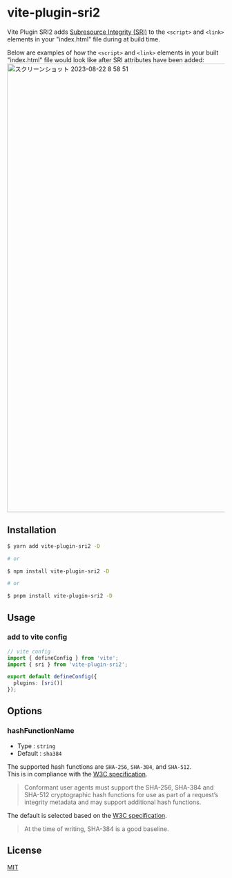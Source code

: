 # vite-plugin-sri2

Vite Plugin SRI2 adds [Subresource Integrity (SRI)](https://developer.mozilla.org/ja/docs/Web/Security/Subresource_Integrity) to the `<script>` and `<link>` elements in your "index.html" file during at build time.

Below are examples of how the `<script>` and `<link>` elements in your built "index.html" file would look like after SRI attributes have been added:  
<img width="1039" alt="スクリーンショット 2023-08-22 8 58 51" src="https://github.com/keita-hino/vue-tsc-action/assets/15973671/d32422ed-a248-440b-a320-99e253909a3e">

## Installation

```bash
$ yarn add vite-plugin-sri2 -D

# or

$ npm install vite-plugin-sri2 -D

# or

$ pnpm install vite-plugin-sri2 -D
```

## Usage

### add to vite config

```ts
// vite config
import { defineConfig } from 'vite';
import { sri } from 'vite-plugin-sri2';

export default defineConfig({
  plugins: [sri()]
});
```

## Options

### hashFunctionName

- Type : `string`
- Default : `sha384`

The supported hash functions are `SHA-256`, `SHA-384`, and `SHA-512`.  
This is in compliance with the [W3C specification](https://www.w3.org/TR/SRI/#cryptographic-hash-functions).

> Conformant user agents must support the SHA-256, SHA-384 and SHA-512 cryptographic hash functions for use as part of a request’s integrity metadata and may support additional hash functions.

The default is selected based on the [W3C specification](https://www.w3.org/TR/SRI/#hash-collision-attacks).

> At the time of writing, SHA-384 is a good baseline.

## License

[MIT](./LICENSE)
